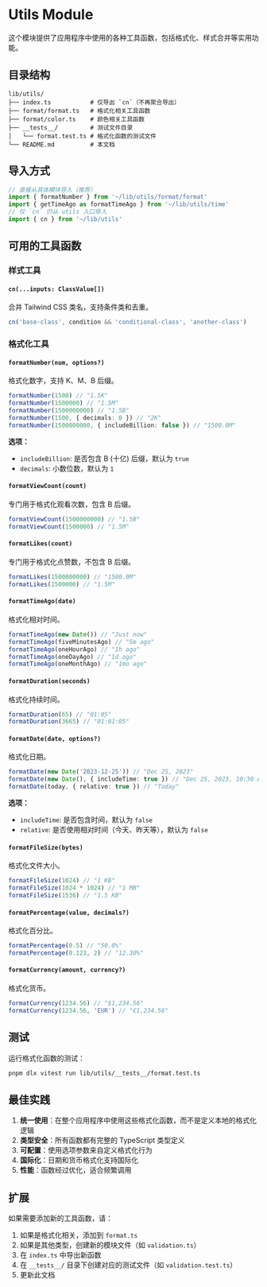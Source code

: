 # Utils Module

这个模块提供了应用程序中使用的各种工具函数，包括格式化、样式合并等实用功能。

## 目录结构

```
lib/utils/
├── index.ts           # 仅导出 `cn`（不再聚合导出）
├── format/format.ts   # 格式化相关工具函数
├── format/color.ts    # 颜色相关工具函数
├── __tests__/         # 测试文件目录
│   └── format.test.ts # 格式化函数的测试文件
└── README.md          # 本文档
```

## 导入方式

```typescript
// 直接从具体模块导入（推荐）
import { formatNumber } from '~/lib/utils/format/format'
import { getTimeAgo as formatTimeAgo } from '~/lib/utils/time'
// 仅 `cn` 仍从 utils 入口导入
import { cn } from '~/lib/utils'
```

## 可用的工具函数

### 样式工具

#### `cn(...inputs: ClassValue[])`
合并 Tailwind CSS 类名，支持条件类和去重。

```typescript
cn('base-class', condition && 'conditional-class', 'another-class')
```

### 格式化工具

#### `formatNumber(num, options?)`
格式化数字，支持 K、M、B 后缀。

```typescript
formatNumber(1500) // "1.5K"
formatNumber(1500000) // "1.5M"
formatNumber(1500000000) // "1.5B"
formatNumber(1500, { decimals: 0 }) // "2K"
formatNumber(1500000000, { includeBillion: false }) // "1500.0M"
```

**选项：**
- `includeBillion`: 是否包含 B (十亿) 后缀，默认为 `true`
- `decimals`: 小数位数，默认为 `1`

#### `formatViewCount(count)`
专门用于格式化观看次数，包含 B 后缀。

```typescript
formatViewCount(1500000000) // "1.5B"
formatViewCount(1500000) // "1.5M"
```

#### `formatLikes(count)`
专门用于格式化点赞数，不包含 B 后缀。

```typescript
formatLikes(1500000000) // "1500.0M"
formatLikes(1500000) // "1.5M"
```

#### `formatTimeAgo(date)`
格式化相对时间。

```typescript
formatTimeAgo(new Date()) // "Just now"
formatTimeAgo(fiveMinutesAgo) // "5m ago"
formatTimeAgo(oneHourAgo) // "1h ago"
formatTimeAgo(oneDayAgo) // "1d ago"
formatTimeAgo(oneMonthAgo) // "1mo ago"
```

#### `formatDuration(seconds)`
格式化持续时间。

```typescript
formatDuration(65) // "01:05"
formatDuration(3665) // "01:01:05"
```

#### `formatDate(date, options?)`
格式化日期。

```typescript
formatDate(new Date('2023-12-25')) // "Dec 25, 2023"
formatDate(new Date(), { includeTime: true }) // "Dec 25, 2023, 10:30 AM"
formatDate(today, { relative: true }) // "Today"
```

**选项：**
- `includeTime`: 是否包含时间，默认为 `false`
- `relative`: 是否使用相对时间（今天、昨天等），默认为 `false`

#### `formatFileSize(bytes)`
格式化文件大小。

```typescript
formatFileSize(1024) // "1 KB"
formatFileSize(1024 * 1024) // "1 MB"
formatFileSize(1536) // "1.5 KB"
```

#### `formatPercentage(value, decimals?)`
格式化百分比。

```typescript
formatPercentage(0.5) // "50.0%"
formatPercentage(0.123, 2) // "12.30%"
```

#### `formatCurrency(amount, currency?)`
格式化货币。

```typescript
formatCurrency(1234.56) // "$1,234.56"
formatCurrency(1234.56, 'EUR') // "€1,234.56"
```

## 测试

运行格式化函数的测试：

```bash
pnpm dlx vitest run lib/utils/__tests__/format.test.ts
```

## 最佳实践

1. **统一使用**：在整个应用程序中使用这些格式化函数，而不是定义本地的格式化逻辑
2. **类型安全**：所有函数都有完整的 TypeScript 类型定义
3. **可配置**：使用选项参数来自定义格式化行为
4. **国际化**：日期和货币格式化支持国际化
5. **性能**：函数经过优化，适合频繁调用

## 扩展

如果需要添加新的工具函数，请：

1. 如果是格式化相关，添加到 `format.ts`
2. 如果是其他类型，创建新的模块文件（如 `validation.ts`）
3. 在 `index.ts` 中导出新函数
4. 在 `__tests__/` 目录下创建对应的测试文件（如 `validation.test.ts`）
5. 更新此文档
